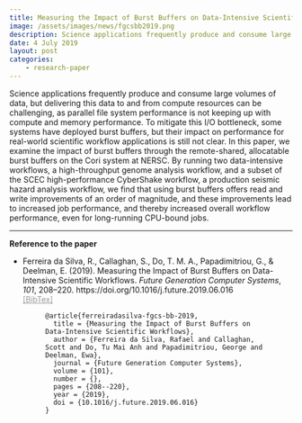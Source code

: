 ```yaml
---
title: Measuring the Impact of Burst Buffers on Data-Intensive Scientific Workflows
image: /assets/images/news/fgcsbb2019.png
description: Science applications frequently produce and consume large volumes of data, but delivering this data to and from compute resources can be challenging, as parallel file system performance is not keeping up with compute and memory performance. To mitigate this I/O bottleneck, some systems have deployed burst buffers, but their impact on performance for real-world scientific workflow applications is still not clear. In this paper, we examine the impact of burst buffers through the remote-shared, allocatable burst buffers on the Cori system at NERSC. By running two data-intensive workflows, a high-throughput genome analysis workflow, and a subset of the SCEC high-performance CyberShake workflow, a production seismic hazard analysis workflow, we find that using burst buffers offers read and write improvements of an order of magnitude, and these improvements lead to increased job performance, and thereby increased overall workflow performance, even for long-running CPU-bound jobs.
date: 4 July 2019
layout: post
categories:
    - research-paper
---
```


Science applications frequently produce and consume large volumes of data, but delivering this data to and from compute resources can be challenging, as parallel file system performance is not keeping up with compute and memory performance. To mitigate this I/O bottleneck, some systems have deployed burst buffers, but their impact on performance for real-world scientific workflow applications is still not clear. In this paper, we examine the impact of burst buffers through the remote-shared, allocatable burst buffers on the Cori system at NERSC. By running two data-intensive workflows, a high-throughput genome analysis workflow, and a subset of the SCEC high-performance CyberShake workflow, a production seismic hazard analysis workflow, we find that using burst buffers offers read and write improvements of an order of magnitude, and these improvements lead to increased job performance, and thereby increased overall workflow performance, even for long-running CPU-bound jobs.

---

**Reference to the paper**

<ul>
                                <li><a href="http://dx.doi.org/10.1016/j.future.2019.06.016" target="_blank" alt="DOI">
                                    <i class="ai ai-doi"></i> </a> <a
                                        href="/files/publications/ferreiradasilva-fgcs-bb-2019.pdf" target="_blank"
                                        alt="PDF"> <i class="far fa-file-pdf"></i> </a> <span
                                        id="ferreiradasilva-fgcs-bb-2019">Ferreira da Silva, R., Callaghan, S., Do, T. M. A., Papadimitriou, G., &amp; Deelman, E. (2019). Measuring the Impact of Burst Buffers on Data-Intensive Scientific Workflows. <i>Future Generation Computer Systems</i>, <i>101</i>, 208–220. https://doi.org/10.1016/j.future.2019.06.016</span>
                                    <br/> <a data-toggle="collapse" href="#bib-ferreiradasilva-fgcs-bb-2019"
                                             role="button" aria-expanded="false"
                                             aria-controls="bib-ferreiradasilva-fgcs-bb-2019" style="color: #999">
                                        [BibTex] </a>
                                    <div class="collapse" id="bib-ferreiradasilva-fgcs-bb-2019">
                                        <figure class="highlight"><pre><code class="language-plain" data-lang="plain">@article{ferreiradasilva-fgcs-bb-2019,
  title = {Measuring the Impact of Burst Buffers on Data-Intensive Scientific Workflows},
  author = {Ferreira da Silva, Rafael and Callaghan, Scott and Do, Tu Mai Anh and Papadimitriou, George and Deelman, Ewa},
  journal = {Future Generation Computer Systems},
  volume = {101},
  number = {},
  pages = {208--220},
  year = {2019},
  doi = {10.1016/j.future.2019.06.016}
}</code></pre>
                                        </figure>
                                    </div>
                                </li>

</ul>